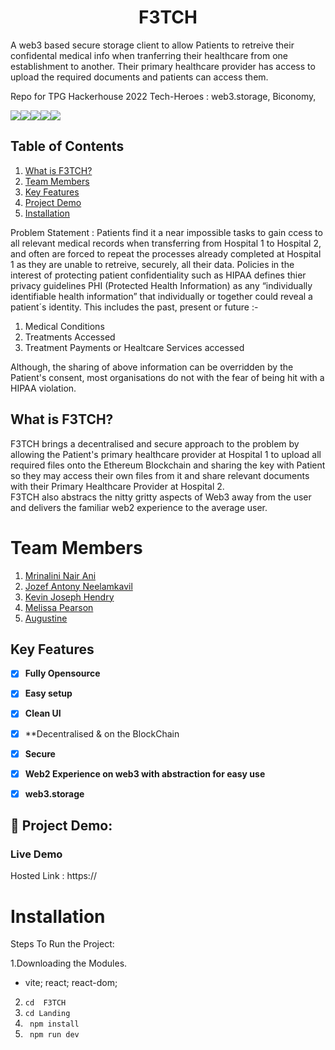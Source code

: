 # **<div align="center">F3TCH</div>**  
A web3 based secure storage client to allow Patients to retreive their confidental medical info when tranferring their healthcare from one establishment to another. Their primary healthcare provider has access to upload the required documents and patients can access them. 


Repo for TPG Hackerhouse 2022
Tech-Heroes : web3.storage, Biconomy, 

<img src="https://img.shields.io/badge/Blockchain.com-121D33?logo=blockchaindotcom&logoColor=fff&style=for-the-badge"><img src="https://img.shields.io/badge/JavaScript-323330?style=for-the-badge&logo=javascript&logoColor=F7DF1E"><img src="https://img.shields.io/badge/Blockchain.com-121D33?logo=blockchaindotcom&logoColor=fff&style=for-the-badge"><img src="https://img.shields.io/badge/Vite-B73BFE?style=for-the-badge&logo=vite&logoColor=FFD62E"><img src="https://img.shields.io/badge/CSS3-1572B6?style=for-the-badge&logo=css3&logoColor=white">

## Table of Contents
1. [What is F3TCH?](#project-description)
2. [Team Members](#team-members)
3. [Key Features](#key-features)
4. [Project Demo](#project-demo)
5. [Installation](#installation)


Problem Statement : Patients find it a near impossible tasks to gain ccess to all relevant medical records when transferring from Hospital 1 to Hospital 2, and often are forced to repeat the processes already completed at Hospital 1 as they are unable to retreive, securely, all their data. Policies in the interest of protecting patient confidentiality such as HIPAA defines thier privacy guidelines PHI (Protected Health Information) as any “individually identifiable health information” that individually or together could reveal a patient´s identity. This includes the past, present or future :- 
1. Medical Conditions
2. Treatments Accessed
3. Treatment Payments or Healtcare Services accessed
 
Although, the sharing of above information can be overridden by the Patient's consent, most organisations do not with the fear of being hit with a HIPAA violation. 

## What is F3TCH?
F3TCH brings a decentralised and secure approach to the problem by allowing the Patient's primary healthcare provider at Hospital 1 to upload all required files onto the Ethereum Blockchain and sharing the key with Patient so they may access their own files from it and share relevant documents with their Primary Healthcare Provider at Hospital 2.  
F3TCH also abstracs the nitty gritty aspects of Web3 away from the user and delivers the familiar web2 experience to the average user. 


# Team Members

1. [Mrinalini Nair Ani](https://github.com/hacksh4w/)
1. [Jozef Antony Neelamkavil](https://github.com/jzf21)
1. [Kevin Joseph Hendry](https://github.com/kevin-j-h)
1. [Melissa Pearson](https://github.com/M-e-l-i)
1. [Augustine](https://github.com/Joppan2002)

## Key Features 
- [x] **Fully Opensource**
- [x] **Easy setup**
- [x] **Clean UI**
- [x] **Decentralised & on the BlockChain
- [x] **Secure**
- [x] **Web2 Experience on web3 with abstraction for easy use**
- [x] **web3.storage**


## 🔧 Project Demo:
### Live Demo
Hosted Link : https://

# Installation
Steps To Run the Project:

1.Downloading the Modules.
- vite; react; react-dom; 
2. `` cd  F3TCH  ``
3. `` cd Landing ``
4. `` npm install``
5. `` npm run dev``
